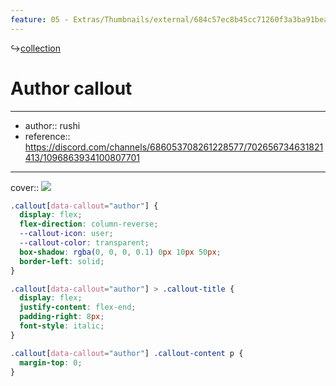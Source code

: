 ```yaml
---
feature: 05 - Extras/Thumbnails/external/684c57ec8b45cc71260f3a3ba91bea62.png
---
```

↪[collection](collection.md)

# Author callout

---

- author:: rushi
- reference:: https://discord.com/channels/686053708261228577/702656734631821413/1096863934100807701

---

cover:: ![](https://i.imgur.com/2PuEAwx.png)

```css
.callout[data-callout="author"] {
  display: flex;
  flex-direction: column-reverse;
  --callout-icon: user;
  --callout-color: transparent;
  box-shadow: rgba(0, 0, 0, 0.1) 0px 10px 50px;
  border-left: solid;
}

.callout[data-callout="author"] > .callout-title {
  display: flex;
  justify-content: flex-end;
  padding-right: 8px;
  font-style: italic;
}

.callout[data-callout="author"] .callout-content p {
  margin-top: 0;
}
```
